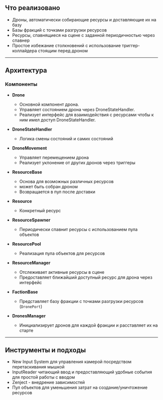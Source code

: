 ## Что реализовано

- Дроны, автоматически собирающие ресурсы и доставляющие их на базу
- Базы фракций с точками разгрузки ресурсов
- Ресурсы, спавнящиеся на сцене с заданной периодичностью через спавнер
- Простое избежание столкновений с использование триггер-коллайдера стоящим перед дроном
---

## Архитектура

### Компоненты

- **Drone**
  - Основной компонент дрона.
  - Управляет состоянием дрона через DroneStateHandler.
  - Реализует интерфейс для взаимодействия с ресурсами чтобы к ним имел доступ DroneStateHandler.

- **DroneStateHandler**
  - Логика смены состояний и самих состояний

- **DroneMovement**
  - Управляет перемещением дрона
  - Реализует уклонение от других дронов через триггеры
    
- **ResourceBase**
  - Основа для возможных различных ресурсов
  - может быть собран дроном
  - Возвращается в пул после доставки

- **Resource**
  - Конкретный ресурс

- **ResourceSpawner**
  - Периодически спавнит ресурсы с использованием пула объектов

- **ResourcePool**
  - Реализация пула объектов для ресурсов

- **ResourceManager**
  - Отслеживает активные ресурсы в сцене
  - Предоставляет ближайший доступный ресурс для дрона через интерфейс

- **FactionBase**
  - Представляет базу фракции с точками разгрузки ресурсов (`DronePort`)

- **DronesManager**
  - Инициализирует дронов для каждой фракции и расставляет их на старте

---

## Инструменты и подходы

- New Input System для управления камерой посредством перетаскивания мышкой
- InputReader читающий ввод и предоставляющий удобные события для простой работы с вводом
- Zenject - внедрение зависимостей
- Пул объектов для уменьшения затрат на создание/уничтожение ресурсов
